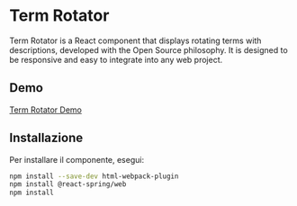 # Term Rotator

Term Rotator is a React component that displays rotating terms with descriptions, developed with the Open Source philosophy. It is designed to be responsive and easy to integrate into any web project.

## Demo
[Term Rotator Demo](https://webstack.livedata.it/blog/terms-component-reattivita-componenti-react/)

## Installazione

Per installare il componente, esegui:

```bash
npm install --save-dev html-webpack-plugin
npm install @react-spring/web
npm install
